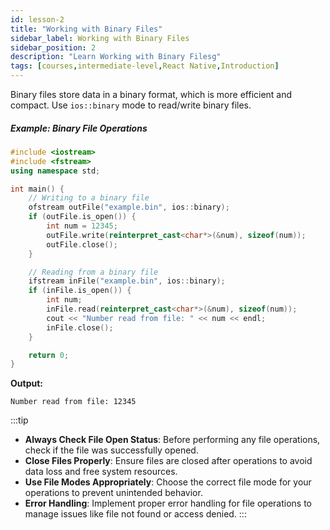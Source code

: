 ```yaml
---
id: lesson-2
title: "Working with Binary Files"
sidebar_label: Working with Binary Files
sidebar_position: 2
description: "Learn Working with Binary Filesg"
tags: [courses,intermediate-level,React Native,Introduction]
--- 
```

      

Binary files store data in a binary format, which is more efficient and compact. Use `ios::binary` mode to read/write binary files.

##### Example: Binary File Operations
```cpp
#include <iostream>
#include <fstream>
using namespace std;

int main() {
    // Writing to a binary file
    ofstream outFile("example.bin", ios::binary);
    if (outFile.is_open()) {
        int num = 12345;
        outFile.write(reinterpret_cast<char*>(&num), sizeof(num));
        outFile.close();
    }

    // Reading from a binary file
    ifstream inFile("example.bin", ios::binary);
    if (inFile.is_open()) {
        int num;
        inFile.read(reinterpret_cast<char*>(&num), sizeof(num));
        cout << "Number read from file: " << num << endl;
        inFile.close();
    }

    return 0;
}
```

**Output:**
```
Number read from file: 12345
```


:::tip
- **Always Check File Open Status**: Before performing any file operations, check if the file was successfully opened.
- **Close Files Properly**: Ensure files are closed after operations to avoid data loss and free system resources.
- **Use File Modes Appropriately**: Choose the correct file mode for your operations to prevent unintended behavior.
- **Error Handling**: Implement proper error handling for file operations to manage issues like file not found or access denied.
:::